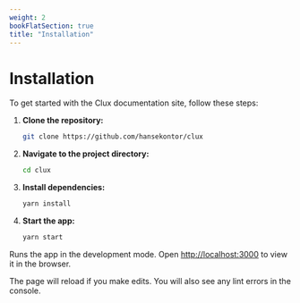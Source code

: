 ```yaml
---
weight: 2
bookFlatSection: true
title: "Installation"
---
```


# Installation

To get started with the Clux documentation site, follow these steps:

1. **Clone the repository:**
    ```sh
    git clone https://github.com/hansekontor/clux
    ```

2. **Navigate to the project directory:**
    ```sh
    cd clux
    ```

3. **Install dependencies:**
    ```sh
    yarn install
    ```

4. **Start the app:**

    ```sh
    yarn start
    ```

Runs the app in the development mode.
Open [http://localhost:3000](http://localhost:3000) to view it in the browser.

The page will reload if you make edits.
You will also see any lint errors in the console.
